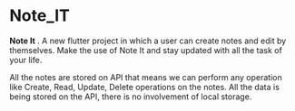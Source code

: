 # Note_IT

**Note It** . A new flutter project in which a user can create notes and edit by themselves.
Make the use of Note It and stay updated with all the task of your life.

All the notes are stored on API that means we can perform any operation like Create, Read, Update, Delete operations on the notes.
All the data is being stored on the API, there is no involvement of local storage.
